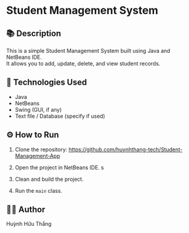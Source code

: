 # Student Management System

## 📚 Description
This is a simple Student Management System built using Java and NetBeans IDE.  
It allows you to add, update, delete, and view student records.

## 🚀 Technologies Used
- Java
- NetBeans
- Swing (GUI, if any)
- Text file / Database (specify if used)

## ⚙️ How to Run
1. Clone the repository:
https://github.com/huynhthang-tech/Student-Management-App

2. Open the project in NetBeans IDE.  s
3. Clean and build the project.  
4. Run the `main` class.

## 👨‍💻 Author

Huỳnh Hữu Thắng

